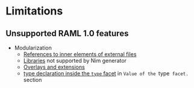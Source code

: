 # Limitations

## Unsupported RAML 1.0 features

* Modularization
    * [References to inner elements of external files](https://github.com/raml-org/raml-spec/blob/master/versions/raml-10/raml-10.md#references-to-inner-elements)
    * [Libraries](http://docs.raml.org/specs/1.0/#libraries) not supported by Nim generator
    * [Overlays and extensions](http://docs.raml.org/specs/1.0/#overlays-and-extensions)
    * [type declaration inside the `type` facet](https://github.com/raml-org/raml-spec/wiki/RAML-1.0-RC1-vs-RC2) in `Value of the `type` facet.` section
